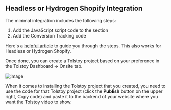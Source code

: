 ## Headless or Hydrogen Shopify Integration

The minimal integration includes the following steps:

1. Add the JavaScript script code to the <head> section
2. Add the Conversion Tracking code

Here's a [helpful article](https://help.gotolstoy.com/en/articles/8094271-tolstoy-integration-for-native-site) to guide you through the steps. This also works for Headless or Hydrogen Shopify.

Once done, you can create a Tolstoy project based on your preference in the Tolstoy Dashboard -> Onsite tab.

![image](https://github.com/user-attachments/assets/60bc48d8-dba3-4520-af8a-a7d42e67b51f)

 
When it comes to installing the Tolstoy project that you created, you need to use the code for that Tolstoy project (click the **Publish** button on the upper right, Copy code) and paste it to the backend of your website where you want the Tolstoy video to show.